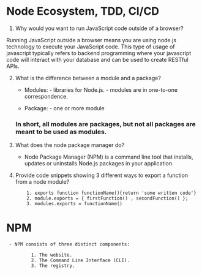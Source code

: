#  Node Ecosystem, TDD, CI/CD

1. Why would you want to run JavaScript code outside of a browser?

Running JavaScript outside a browser means you are using node.js technology to execute your JavaScript code. This type of usage of javascript typically refers to backend programming where your javascript code will interact with your database and can be used to create RESTful APIs.

2. What is the difference between a module and a package?

     - Modules: - libraries for Node.js.
                - modules are in one-to-one correspondence.

     - Package: - one or more module       

     ### In short, all modules are packages, but not all packages are meant to be used as modules.     


3. What does the node package manager do?

     - Node Package Manager (NPM) is a command line tool that installs, updates or uninstalls Node.js packages in your 
       application.
    
4. Provide code snippets showing 3 different ways to export a function from a node module?

           1. exports function functionName(){return 'some written code'}
           2. module.exports = { firstFunction() , secondFunction() };
           3. modules.exports = functionName()


# NPM 
     - NPM consists of three distinct components:

             1. The website.
             2. The Command Line Interface (CLI).
             3. The registry.

